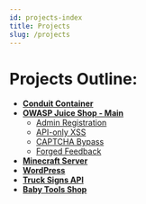 ```yaml
---
id: projects-index
title: Projects
slug: /projects
---
```


# Projects Outline:

- **[Conduit Container](./conduit-container/)**
- **[OWASP Juice Shop - Main](./owasp-juice-shop/)**
  - [Admin Registration](./owasp-juice-shop/challenges/admin-registration.md)
  - [API-only XSS](./owasp-juice-shop/challenges/api-only-xss.md)
  - [CAPTCHA Bypass](./owasp-juice-shop/challenges/captcha-bypass.md)
  - [Forged Feedback](./owasp-juice-shop/challenges/forged-feedback.md)
- **[Minecraft Server](./minecraft-server/)**
- **[WordPress](./word-press/)**
- **[Truck Signs API](./truck-signs-api/)**
- **[Baby Tools Shop](./baby-tools-shop/)**
